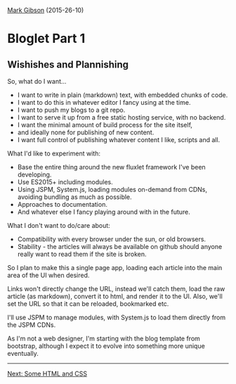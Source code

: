[Mark Gibson](https://github.com/jollytoad) (2015-26-10)

# Bloglet Part 1

## Wishishes and Plannishing

So, what do I want...

* I want to write in plain (markdown) text, with embedded chunks of code.
* I want to do this in whatever editor I fancy using at the time.
* I want to push my blogs to a git repo.
* I want to serve it up from a free static hosting service, with no backend.
* I want the minimal amount of build process for the site itself,
* and ideally none for publishing of new content.
* I want full control of publishing whatever content I like, scripts and all.

What I'd like to experiment with:

* Base the entire thing around the new fluxlet framework I've been developing.
* Use ES2015+ including modules.
* Using JSPM, System.js, loading modules on-demand from CDNs, avoiding bundling
  as much as possible.
* Approaches to documentation.
* And whatever else I fancy playing around with in the future.

What I don't want to do/care about:

* Compatibility with every browser under the sun, or old browsers.
* Stability - the articles will always be available on github should anyone
  really want to read them if the site is broken.

So I plan to make this a single page app, loading each article into the main
area of the UI when desired.

Links won't directly change the URL, instead we'll catch them, load the raw
article (as markdown), convert it to html, and render it to the UI.
Also, we'll set the URL so that it can be reloaded, bookmarked etc.

I'll use JSPM to manage modules, with System.js to load them directly from the
JSPM CDNs.

As I'm not a web designer, I'm starting with the blog template from bootstrap,
although I expect it to evolve into something more unique eventually.

---
[Next: Some HTML and CSS](pages/bloglet-2.md)

